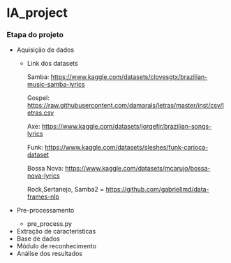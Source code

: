 # IA_project

<h3>Etapa do projeto</h3>
<ul>
  <li>Aquisição de dados</li>
    <ul>
      <li>Link dos datasets

Samba: https://www.kaggle.com/datasets/clovesgtx/brazilian-music-samba-lyrics

Gospel: https://raw.githubusercontent.com/damarals/letras/master/inst/csv/letras.csv

Axe: https://www.kaggle.com/datasets/jorgefjr/brazilian-songs-lyrics

Funk: https://www.kaggle.com/datasets/sleshes/funk-carioca-dataset

Bossa Nova: https://www.kaggle.com/datasets/mcarujo/bossa-nova-lyrics

Rock,Sertanejo, Samba2 = https://github.com/gabriellmd/data-frames-nlp</li>
</ul>

  <li>Pre-processamento</li>
    <ul>
      <li>pre_process.py</li>
    </ul>
  <li>Extração de caracteristicas</li>
  <li>Base de dados</li>
  <li>Módulo de reconhecimento</li>
  <li>Análise dos resultados</li>
</ul>
